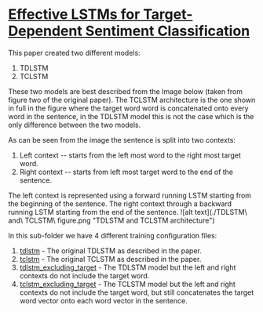 # [Effective LSTMs for Target-Dependent Sentiment Classification](https://www.aclweb.org/anthology/C16-1311)
This paper created two different models:
1. TDLSTM
2. TCLSTM

These two models are best described from the Image below (taken from figure two of the original paper). The TCLSTM architecture is the one shown in full in the figure where the target word word is concatenated onto every word in the sentence, in the TDLSTM model this is not the case which is the only difference between the two models.

As can be seen from the image the sentence is split into two contexts:
1. Left context -- starts from the left most word to the right most target word.
2. Right context -- starts from left most target word to the end of the sentence.

The left context is represented using a forward running LSTM starting from the beginning of the sentence. The right context through a backward running LSTM starting from the end of the sentence.
![alt text](./TDLSTM\ and\ TCLSTM\ figure.png "TDLSTM and TCLSTM architecture")

In this sub-folder we have 4 different training configuration files:
1. [tdlstm](./tdlstm.jsonnet) - The original TDLSTM as described in the paper.
2. [tclstm](./tclstm.jsonnet) - The original TCLSTM as described in the paper.
3. [tdlstm_excluding_target](tdlstm_excluding_target.jsonnet) - The TDLSTM model but the left and right contexts do not include the target word.
4. [tclstm_excluding_target](tclstm_excluding_target.jsonnet) - The TCLSTM model but the left and right contexts do not include the target word, but still concatenates the target word vector onto each word vector in the sentence.